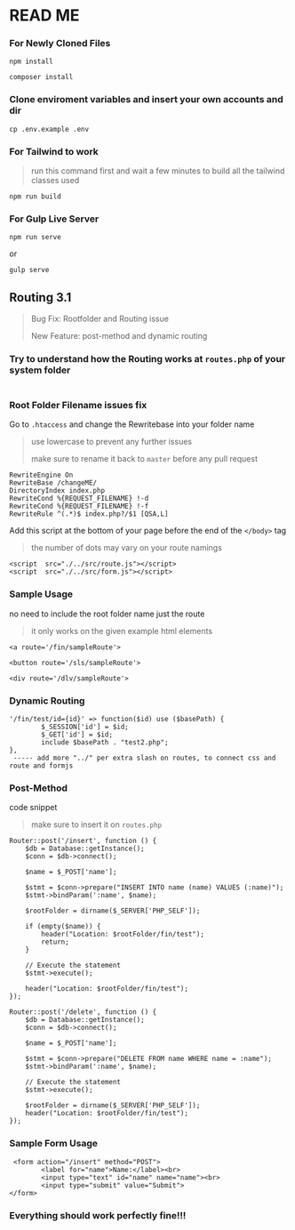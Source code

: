 # READ ME

### For Newly Cloned Files
```
npm install
```
```
composer install
```

### Clone enviroment variables and insert your own accounts and dir
```
cp .env.example .env
```

### For Tailwind to work
> run this command first and wait a few minutes to build all the tailwind classes used
```
npm run build
```


### For Gulp Live Server
```
npm run serve
```
or
```
gulp serve
```

## Routing 3.1
> Bug Fix: Rootfolder and Routing issue
> 
> New Feature: post-method and dynamic routing <br>

### Try to understand how the Routing works at `routes.php` of your system folder<br><br>
### Root Folder Filename issues fix

Go to `.htaccess` and change the Rewritebase into your folder name
> use lowercase to prevent any further issues
>
> make sure to rename it back to `master` before any pull request
```
RewriteEngine On
RewriteBase /changeME/
DirectoryIndex index.php
RewriteCond %{REQUEST_FILENAME} !-d
RewriteCond %{REQUEST_FILENAME} !-f
RewriteRule ^(.*)$ index.php?/$1 [QSA,L]
```
Add this script at the bottom of your page before the end of the `</body>` tag
> the number of dots may vary on your route namings
```
<script  src="./../src/route.js"></script>
<script  src="./../src/form.js"></script>
```

### Sample Usage
no need to include the root folder name just the route
> it only works on the given example html elements

```
<a route='/fin/sampleRoute'>

<button route='/sls/sampleRoute'>

<div route='/dlv/sampleRoute'>
```

### Dynamic Routing
```
'/fin/test/id={id}' => function($id) use ($basePath) {
        $_SESSION['id'] = $id;
        $_GET['id'] = $id;
        include $basePath . "test2.php";
},
 ----- add more "../" per extra slash on routes, to connect css and route and formjs
```

### Post-Method
code snippet
> make sure to insert it on `routes.php`

```
Router::post('/insert', function () {
    $db = Database::getInstance();
    $conn = $db->connect();

    $name = $_POST['name'];

    $stmt = $conn->prepare("INSERT INTO name (name) VALUES (:name)");
    $stmt->bindParam(':name', $name);

    $rootFolder = dirname($_SERVER['PHP_SELF']);

    if (empty($name)) {
        header("Location: $rootFolder/fin/test");
        return;
    }

    // Execute the statement
    $stmt->execute();

    header("Location: $rootFolder/fin/test");
});

Router::post('/delete', function () {
    $db = Database::getInstance();
    $conn = $db->connect();

    $name = $_POST['name'];

    $stmt = $conn->prepare("DELETE FROM name WHERE name = :name");
    $stmt->bindParam(':name', $name);

    // Execute the statement
    $stmt->execute();

    $rootFolder = dirname($_SERVER['PHP_SELF']);
    header("Location: $rootFolder/fin/test");
});
```

### Sample Form Usage
```
 <form action="/insert" method="POST">
        <label for="name">Name:</label><br>
        <input type="text" id="name" name="name"><br>
        <input type="submit" value="Submit">
</form>
```

### Everything should work perfectly fine!!!




